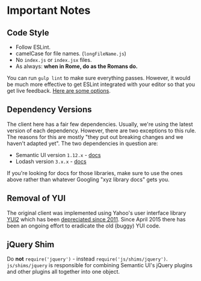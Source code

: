 # Important Notes

## Code Style

- Follow ESLint.
- camelCase for file names. (`longFileName.js`)
- No `index.js` or `index.jsx` files.
- As always: **when in Rome, do as the Romans do.**

You can run `gulp lint` to make sure everything passes. However, it would be much more effective to get ESLint integrated with your editor so that you get live feedback. [Here are some options](http://eslint.org/docs/user-guide/integrations).

## Dependency Versions

The client here has a fair few dependencies. Usually, we're using the latest version of each dependency. However, there are two exceptions to this rule. The reasons for this are mostly "they put out breaking changes and we haven't adapted yet". The two dependencies in question are:

- Semantic UI version `1.12.x` - [docs](http://1.semantic-ui.com/)
- Lodash version `3.x.x` - [docs](https://github.com/lodash/lodash/tree/3.10.1/doc)

If you're looking for docs for those libraries, make sure to use the ones above rather than whatever Googling "xyz library docs" gets you.

## Removal of YUI

The original client was implemented using Yahoo's user interface library  [YUI2](http://yui.github.io/yui2/docs/yui_2.9.0/docs/) which has been [depreciated since 2011](http://yuiblog.com/blog/2011/04/13/announcing-yui-2-9-0/). Since April 2015 there has been an ongoing effort to eradicate the old (buggy) YUI code.

## jQuery Shim

Do **not** `require('jquery')` - instead `require('js/shims/jquery')`. `js/shims/jquery` is responsible for combining Semantic UI's jQuery plugins and other plugins all together into one object.
